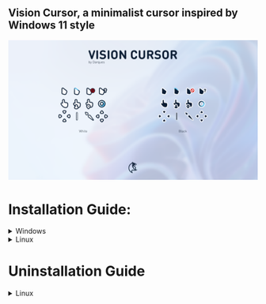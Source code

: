 ## Vision Cursor, a minimalist cursor inspired by Windows 11 style

![Preview](./assets/preview.png)

# Installation Guide:

<details>
<summary>
    Windows
</summary>
  
  Open .zip file with WinRAR or 7Zip.

  Move folder with files on desktop or wherever you want.

  Open it, right click on Install.inf file and select the Install option.

  Go to [Control Panel > Mouse > Pointers] or [Settings > Personalization > Themes > Mouse Cursor > Pointers]

  Select the Cursor in the Scheme menu.

</details>

<details>
<summary>
    Linux 
</summary>
    
extract `vision.cursor.tar.gz`

```bash
tar -xvf vision.cursor.tar.gz
```
Move the extracted folder to `icons` folder, change `<color>` to `black` or `white`
```bash
mv Vision-<color> ~/.icons/        	       # Install to local users
sudo mv Vision-<color> /usr/share/icons/      # Install to all users
```

Now, change your cursor using Gnome, or other manager

</details>

# Uninstallation Guide
<details>
 <summary>
    Linux
 </summary>

Uninstallation
```bash
rm ~/.icons/visioncursor<color>                  # Remove from local users
sudo rm /usr/share/icons/visioncursor<color>     # Remove from all users
```

</details>
